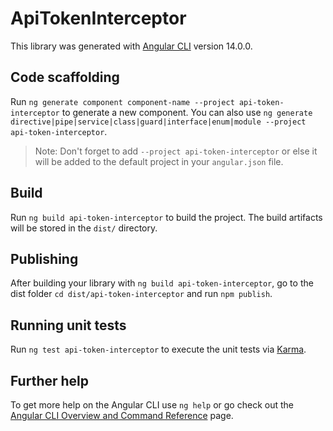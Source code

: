 # ApiTokenInterceptor

This library was generated with [Angular CLI](https://github.com/angular/angular-cli) version 14.0.0.

## Code scaffolding

Run `ng generate component component-name --project api-token-interceptor` to generate a new component. You can also use `ng generate directive|pipe|service|class|guard|interface|enum|module --project api-token-interceptor`.
> Note: Don't forget to add `--project api-token-interceptor` or else it will be added to the default project in your `angular.json` file. 

## Build

Run `ng build api-token-interceptor` to build the project. The build artifacts will be stored in the `dist/` directory.

## Publishing

After building your library with `ng build api-token-interceptor`, go to the dist folder `cd dist/api-token-interceptor` and run `npm publish`.

## Running unit tests

Run `ng test api-token-interceptor` to execute the unit tests via [Karma](https://karma-runner.github.io).

## Further help

To get more help on the Angular CLI use `ng help` or go check out the [Angular CLI Overview and Command Reference](https://angular.io/cli) page.
